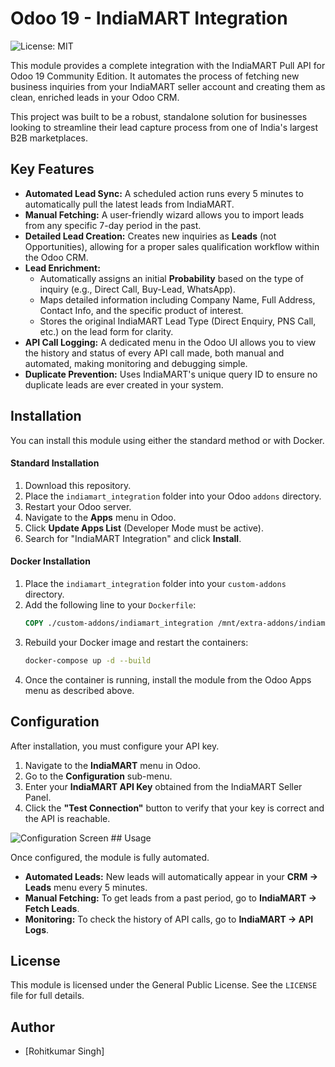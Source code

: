 # Odoo 19 - IndiaMART Integration

![License: MIT](https://img.shields.io/badge/License-MIT-yellow.svg)

This module provides a complete integration with the IndiaMART Pull API for Odoo 19 Community Edition. It automates the process of fetching new business inquiries from your IndiaMART seller account and creating them as clean, enriched leads in your Odoo CRM.

This project was built to be a robust, standalone solution for businesses looking to streamline their lead capture process from one of India's largest B2B marketplaces.

## Key Features

* **Automated Lead Sync:** A scheduled action runs every 5 minutes to automatically pull the latest leads from IndiaMART.
* **Manual Fetching:** A user-friendly wizard allows you to import leads from any specific 7-day period in the past.
* **Detailed Lead Creation:** Creates new inquiries as **Leads** (not Opportunities), allowing for a proper sales qualification workflow within the Odoo CRM.
* **Lead Enrichment:**
    * Automatically assigns an initial **Probability** based on the type of inquiry (e.g., Direct Call, Buy-Lead, WhatsApp).
    * Maps detailed information including Company Name, Full Address, Contact Info, and the specific product of interest.
    * Stores the original IndiaMART Lead Type (Direct Enquiry, PNS Call, etc.) on the lead form for clarity.
* **API Call Logging:** A dedicated menu in the Odoo UI allows you to view the history and status of every API call made, both manual and automated, making monitoring and debugging simple.
* **Duplicate Prevention:** Uses IndiaMART's unique query ID to ensure no duplicate leads are ever created in your system.

## Installation

You can install this module using either the standard method or with Docker.

#### Standard Installation
1.  Download this repository.
2.  Place the `indiamart_integration` folder into your Odoo `addons` directory.
3.  Restart your Odoo server.
4.  Navigate to the **Apps** menu in Odoo.
5.  Click **Update Apps List** (Developer Mode must be active).
6.  Search for "IndiaMART Integration" and click **Install**.

#### Docker Installation
1.  Place the `indiamart_integration` folder into your `custom-addons` directory.
2.  Add the following line to your `Dockerfile`:
    ```dockerfile
    COPY ./custom-addons/indiamart_integration /mnt/extra-addons/indiamart_integration
    ```
3.  Rebuild your Docker image and restart the containers:
    ```bash
    docker-compose up -d --build
    ```
4.  Once the container is running, install the module from the Odoo Apps menu as described above.

## Configuration

After installation, you must configure your API key.

1.  Navigate to the **IndiaMART** menu in Odoo.
2.  Go to the **Configuration** sub-menu.
3.  Enter your **IndiaMART API Key** obtained from the IndiaMART Seller Panel.
4.  Click the **"Test Connection"** button to verify that your key is correct and the API is reachable.

![Configuration Screen](https://i.imgur.com/your-screenshot-url.png) ## Usage

Once configured, the module is fully automated.

* **Automated Leads:** New leads will automatically appear in your **CRM -> Leads** menu every 5 minutes.
* **Manual Fetching:** To get leads from a past period, go to **IndiaMART -> Fetch Leads**.
* **Monitoring:** To check the history of API calls, go to **IndiaMART -> API Logs**.

## License

This module is licensed under the General Public License. See the `LICENSE` file for full details.

## Author

* [Rohitkumar Singh]
